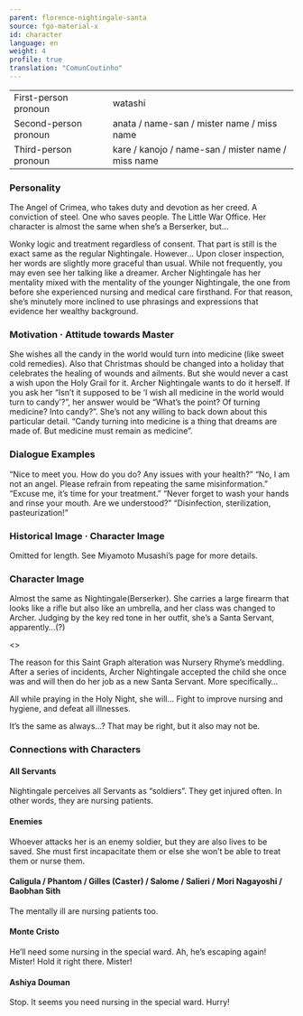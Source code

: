 ```yaml
---
parent: florence-nightingale-santa
source: fgo-material-x
id: character
language: en
weight: 4
profile: true
translation: "ComunCoutinho"
---
```


<table>
  <tr><td>First-person pronoun</td><td>watashi</td></tr>
  <tr><td>Second-person pronoun</td><td>anata / name-san / mister name / miss name</td></tr>
  <tr><td>Third-person pronoun</td><td>kare / kanojo / name-san / mister name / miss name</td></tr>
</table>

### Personality

The Angel of Crimea, who takes duty and devotion as her creed.
A conviction of steel. One who saves people. The Little War Office.
Her character is almost the same when she’s a Berserker, but…

Wonky logic and treatment regardless of consent.
That part is still is the exact same as the regular Nightingale. However…
Upon closer inspection, her words are slightly more graceful than usual.
While not frequently, you may even see her talking like a dreamer.
Archer Nightingale has her mentality mixed with the mentality of the younger Nightingale, the one from before she experienced nursing and medical care firsthand. For that reason, she’s minutely more inclined to use phrasings and expressions that evidence her wealthy background.

### Motivation · Attitude towards Master

She wishes all the candy in the world would turn into medicine (like sweet cold remedies).
Also that Christmas should be changed into a holiday that celebrates the healing of wounds and ailments.
But she would never a cast a wish upon the Holy Grail for it.
Archer Nightingale wants to do it herself.
If you ask her “Isn’t it supposed to be ‘I wish all medicine in the world would turn to candy’?”, her answer would be “What’s the point? Of turning medicine? Into candy?”.
She’s not any willing to back down about this particular detail.
“Candy turning into medicine is a thing that dreams are made of. But medicine must remain as medicine”.

### Dialogue Examples

“Nice to meet you. How do you do? Any issues with your health?”
“No, I am not an angel. Please refrain from repeating the same misinformation.”
“Excuse me, it’s time for your treatment.”
“Never forget to wash your hands and rinse your mouth. Are we understood?”
“Disinfection, sterilization, pasteurization!”

### Historical Image · Character Image

Omitted for length. See Miyamoto Musashi’s page for more details.

### Character Image

Almost the same as Nightingale(Berserker).
She carries a large firearm that looks like a rifle but also like an umbrella, and her class was changed to Archer.
Judging by the key red tone in her outfit, she’s a Santa Servant, apparently…(?)

<>

The reason for this Saint Graph alteration was Nursery Rhyme’s meddling.
After a series of incidents, Archer Nightingale accepted the child she once was and will then do her job as a new Santa Servant.
More specifically…

All while praying in the Holy Night, she will…
Fight to improve nursing and hygiene, and defeat all illnesses.

It’s the same as always…?
That may be right, but it also may not be.

### Connections with Characters

#### All Servants

Nightingale perceives all Servants as “soldiers”.
They get injured often.
In other words, they are nursing patients.

#### Enemies

Whoever attacks her is an enemy soldier, but they are also lives to be saved.
She must first incapacitate them or else she won’t be able to treat them or nurse them.

#### Caligula / Phantom / Gilles (Caster) / Salome / Salieri / Mori Nagayoshi / Baobhan Sith

The mentally ill are nursing patients too.

#### Monte Cristo

He’ll need some nursing in the special ward.
Ah, he’s escaping again! Mister!
Hold it right there. Mister!

#### Ashiya Douman

Stop.
It seems you need nursing in the special ward.
Hurry!
